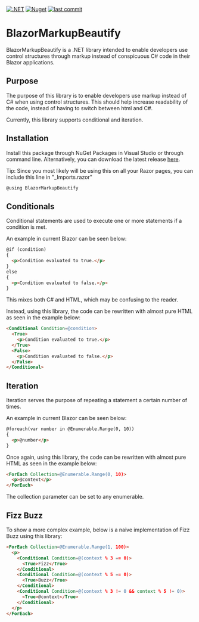 [![.NET](https://github.com/jacobtonder/BlazorMarkupBeautify/actions/workflows/dotnet.yml/badge.svg)](https://github.com/jacobtonder/BlazorMarkupBeautify/actions/workflows/dotnet.yml)
[![Nuget](https://img.shields.io/nuget/v/BlazorMarkupBeautify)](https://www.nuget.org/packages/BlazorMarkupBeautify/)
[![last commit](https://img.shields.io/github/last-commit/jacobtonder/BlazorMarkupBeautify)](https://github.com/jacobtonder/BlazorMarkupBeautify/commits/master)

# BlazorMarkupBeautify

BlazorMarkupBeautify is a .NET library intended to enable developers use control structures through markup instead of conspicuous C# code in their Blazor applications.  

## Purpose

The purpose of this library is to enable developers use markup instead of C# when using control structures. This should help increase readability of the code, instead of having to switch between html and C#.

Currently, this library supports conditional and iteration.

## Installation

Install this package through NuGet Packages in Visual Studio or through command line. Alternatively, you can download the latest release [here](https://github.com/jacobtonder/BlazorMarkupBeautify/releases).

Tip: Since you most likely will be using this on all your Razor pages, you can include this line in "_Imports.razor"

```csharp
@using BlazorMarkupBeautify
```

## Conditionals

Conditional statements are used to execute one or more statements if a condition is met.

An example in current Blazor can be seen below:

```html
@if (condition)
{
  <p>Condition evaluated to true.</p>
}
else 
{
  <p>Condition evaluated to false.</p>
}
```

This mixes both C# and HTML, which may be confusing to the reader.

Instead, using this library, the code can be rewritten with almost pure HTML as seen in the example below:

```html
<Conditional Condition=@condition>
  <True>
    <p>Condition evaluated to true.</p>
  </True>
  <False>
    <p>Condition evaluated to false.</p>
  </False>
</Conditional>
```

## Iteration

Iteration serves the purpose of repeating a statement a certain number of times.

An example in current Blazor can be seen below:

```html
@foreach(var number in @Enumerable.Range(0, 10))
{
  <p>@number</p>
}
```

Once again, using this library, the code can be rewritten with almost pure HTML as seen in the example below:

```html
<ForEach Collection=@Enumerable.Range(0, 10)>
  <p>@context</p>
</ForEach>
```

The collection parameter can be set to any enumerable.

## Fizz Buzz

To show a more complex example, below is a naive implementation of Fizz Buzz using this library:

```html
<ForEach Collection=@Enumerable.Range(1, 100)>
  <p>
    <Conditional Condition=@(context % 3 == 0)>
      <True>Fizz</True>
    </Conditional>
    <Conditional Condition=@(context % 5 == 0)>
      <True>Buzz</True>
    </Conditional>
    <Conditional Condition=@(context % 3 != 0 && context % 5 != 0)>
      <True>@context</True>
    </Conditional>
  </p>
</ForEach>
```
